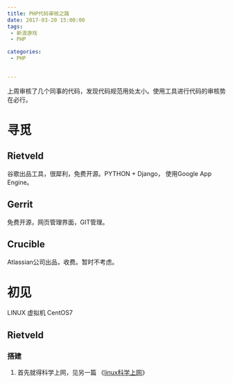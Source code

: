```yaml
---
title: PHP代码审核之路
date: 2017-03-20 15:00:00
tags:
 - 新浪游戏
 - PHP

categories:
 - PHP


---
```



上周审核了几个同事的代码，发现代码规范用处太小。使用工具进行代码的审核势在必行。

<!-- MORE -->
# 寻觅

## Rietveld
谷歌出品工具，很犀利，免费开源。PYTHON + Django， 使用Google App Engine。

## Gerrit
免费开源，网页管理界面，GIT管理。

## Crucible
Atlassian公司出品，收费。暂时不考虑。

# 初见
LINUX 虚拟机
CentOS7

## Rietveld

### 搭建
1. 首先就得科学上网，见另一篇 《[linux科学上网](/linux科学上网/)》

